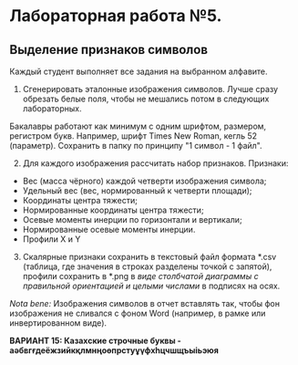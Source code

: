# Лабораторная работа №5.
## Выделение признаков символов

Каждый студент выполняет все задания на выбранном алфавите.

1. Сгенерировать эталонные изображения символов. Лучше сразу обрезать белые поля, чтобы не мешались потом в следующих лабораторных.

Бакалавры работают как минимум с одним шрифтом, размером, регистром букв.
Например, шрифт Times New Roman, кегль 52 (параметр). Сохранить в папку по принципу
"1 символ - 1 файл".

2. Для каждого изображения рассчитать набор признаков. Признаки:

* Вес (масса чёрного) каждой четверти изображения символа;
* Удельный вес (вес, нормированный к четверти площади);
* Координаты центра тяжести;
* Нормированные координаты центра тяжести;
* Осевые моменты инерции по горизонтали и вертикали;
* Нормированные осевые моменты инерции.
* Профили X и Y

3. Скалярные признаки сохранить в текстовый файл формата *.csv (таблица, где
значения в строках разделены точкой с запятой), профили сохранить в *.png в _виде
столбчатой диаграммы с правильной ориентацией и целыми числами_ в подписях
на осях.

_Nota bene:_ Изображения символов в отчет вставлять так, чтобы фон изображения не
сливался с фоном Word (например, в рамке или инвертированном виде).

**ВАРИАНТ 15: Казахские строчные буквы - аәбвгғдеёжзийкқлмнңоөпрстуұүфхһцчшщъыіьэюя**